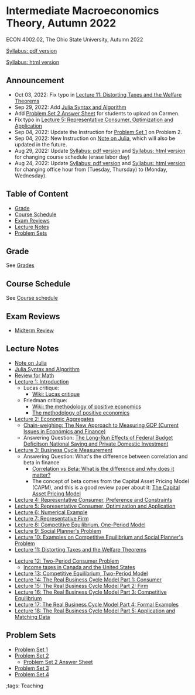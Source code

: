 # Intermediate Macroeconomics Theory, Autumn 2022

ECON 4002.02, The Ohio State University, Autumn 2022

[Syllabus: pdf version](pdf/IntermediateMacroAutumn2022/syllabus/build/syllabus.pdf)

[Syllabus: html version](pdf/IntermediateMacroAutumn2022/syllabus/syllabus.html)

## Announcement

- Oct 03, 2022: Fix typo in
    [Lecture 11: Distorting Taxes and the Welfare Theorems](pdf/IntermediateMacroAutumn2022/Lecture_11/Final/Lecture_11.pdf)
- Sep 29, 2022: Add
    [Julia Syntax and Algorithm](pdf/IntermediateMacroAutumn2022/JuliaSyntax/build/JuliaSyntax.pdf)
- Add
    [Problem Set 2 Answer Sheet](pdf/IntermediateMacroAutumn2022/ProblemSet2/PS2AnswerSheet.pdf)
    for students to upload on Carmen.
- Fix typo in
    [Lecture 5: Representative Consumer, Optimization and Application](pdf/IntermediateMacroAutumn2022/Lecture_05/Final/Lecture_05.pdf)
- Sep 04, 2022: Update the Instruction for
    [Problem Set 1](pdf/IntermediateMacroAutumn2022/ProblemSet1/ProblemSet_01_v01.pdf)
    on Problem 2.
- Sep 04, 2022: New Instruction on [Note on Julia](JuliaNote.html), which will also be updated in the future.
- Aug 29, 2022: Update
    [Syllabus: pdf version](pdf/IntermediateMacroAutumn2022/syllabus/build/syllabus.pdf) and
    [Syllabus: html version](pdf/IntermediateMacroAutumn2022/syllabus/syllabus.html)
    for changing course schedule (erase labor day)
- Aug 24, 2022: Update
    [Syllabus: pdf version](pdf/IntermediateMacroAutumn2022/syllabus/build/syllabus.pdf) and
    [Syllabus: html version](pdf/IntermediateMacroAutumn2022/syllabus/syllabus.html)
    for changing office hour from (Tuesday, Thursday) to (Monday, Wednesday).

## Table of Content
<!-- vim-markdown-toc GFM -->

* [Grade](#grade)
* [Course Schedule](#course-schedule)
* [Exam Reviews](#exam-reviews)
* [Lecture Notes](#lecture-notes)
* [Problem Sets](#problem-sets)

<!-- vim-markdown-toc -->


## Grade

See [Grades](pdf/IntermediateMacroAutumn2022/syllabus/syllabus.html#grades)

## Course Schedule

See [Course schedule](pdf/IntermediateMacroAutumn2022/syllabus/syllabus.html#tentative-course-schedule)

## Exam Reviews

- [Midterm Review](pdf/IntermediateMacroAutumn2022/Midterm/midtermReview.pdf)

## Lecture Notes

- [Note on Julia](JuliaNote.html)
- [Julia Syntax and Algorithm](pdf/IntermediateMacroAutumn2022/JuliaSyntax/build/JuliaSyntax.pdf)
- [Review for Math](pdf/IntermediateMacroAutumn2022/math/Final/math.pdf)
- [Lecture 1: Introduction](pdf/IntermediateMacroAutumn2022/Lecture_01/Final/Lecture_01.pdf)
    - Lucas critique:
        - [Wiki: Lucas critique](https://en.wikipedia.org/wiki/Lucas_critique)
    - Friedman critique:
        - [Wiki: the methodology of positive economics](https://en.wikipedia.org/wiki/Essays_in_Positive_Economics#The_Methodology_of_Positive_Economics)
        - [The methodology of positive economics](https://books.google.com/books?hl=en&lr=&id=NqNGaJBahWoC&oi=fnd&pg=PA180&dq=The+Methodology+of+Positive+Economics&ots=gLKnEx_kWX&sig=nWfE1bFegyceirvT_tWEEJzJtoU#v=onepage&q=The%20Methodology%20of%20Positive%20Economics&f=false)
- [Lecture 2: Economic Aggregates](pdf/IntermediateMacroAutumn2022/Lecture_02/Final/Lecture_02.pdf)
    - [Chain-weighing: The New Approach to Measuring GDP (Current Issues in Economics and Finance)](https://www.newyorkfed.org/medialibrary/media/research/current_issues/ci1-9.pdf)
    - Answering Question: [The Long-Run Effects of Federal Budget Deficitson National Saving and Private Domestic Investment](https://www.cbo.gov/sites/default/files/113th-congress-2013-2014/workingpaper/45140-NSPDI_workingPaper_1.pdf)
- [Lecture 3: Business Cycle Measurement](pdf/IntermediateMacroAutumn2022/Lecture_03/Final/Lecture_03.pdf)
    - Answering Question: What's the difference between correlation and beta in finance
        - [Correlation vs Beta: What is the difference and why does it matter?](https://www.mackenzieinvestments.com/content/dam/mackenzie/en/insights/wp-alts-correlation-vs-beta-en.pdf)
        - The concept of beta comes from the Capital Asset Pricing Model (CAPM), and this is a good review paper about it: [The Capital Asset Pricing Model](https://pubs.aeaweb.org/doi/pdfplus/10.1257/0895330042162340)
- [Lecture 4: Representative Consumer, Preference and Constraints](pdf/IntermediateMacroAutumn2022/Lecture_04/Final/Lecture_04.pdf)
- [Lecture 5: Representative Consumer, Optimization and Application](pdf/IntermediateMacroAutumn2022/Lecture_05/Final/Lecture_05.pdf)
- [Lecture 6: Numerical Example](pdf/IntermediateMacroAutumn2022/Lecture_06/Final/Lecture_06.pdf)
- [Lecture 7: Representative Firm](pdf/IntermediateMacroAutumn2022/Lecture_07/Final/Lecture_07.pdf)
- [Lecture 8: Competitive Equilibrium, One-Period Model](pdf/IntermediateMacroAutumn2022/Lecture_08/Final/Lecture_08.pdf)
- [Lecture 9: Social Planner's Problem](pdf/IntermediateMacroAutumn2022/Lecture_09/Final/Lecture_09.pdf)
- [Lecture 10: Examples on Competitive Equilibrium and Social Planner's Problem](pdf/IntermediateMacroAutumn2022/Lecture_10/Final/Lecture_10.pdf)
- [Lecture 11: Distorting Taxes and the Welfare Theorems](pdf/IntermediateMacroAutumn2022/Lecture_11/Final/Lecture_11.pdf)
<!-- - [Midterm Review 1](pdf/IntermediateMacroAutumn2022/midtermReview_1.pdf) -->
<!-- - [Midterm Review 2](pdf/IntermediateMacroAutumn2022/midtermReview_2.pdf) -->
- [Lecture 12: Two-Period Consumer Problem](pdf/IntermediateMacroAutumn2022/Lecture_12/Final/Lecture_12.pdf)
    - [Income taxes in Canada and the United States](https://www150.statcan.gc.ca/n1/en/pub/75-001-x/2000002/article/5071-eng.pdf?st=u5EgyaFN)
- [Lecture 13: Competitive Equilibrium, Two-Period Model](pdf/IntermediateMacroAutumn2022/Lecture_13/Final/Lecture_13.pdf)
- [Lecture 14: The Real Business Cycle Model Part 1: Consumer](pdf/IntermediateMacroAutumn2022/Lecture_14/Final/Lecture_14.pdf)
- [Lecture 15: The Real Business Cycle Model Part 2: Firm](pdf/IntermediateMacroAutumn2022/Lecture_15/Final/Lecture_15.pdf)
- [Lecture 16: The Real Business Cycle Model Part 3: Competitive Equilibrium](pdf/IntermediateMacroAutumn2022/Lecture_16/Final/Lecture_16.pdf)
- [Lecture 17: The Real Business Cycle Model Part 4: Formal Examples](pdf/IntermediateMacroAutumn2022/Lecture_17/Final/Lecture_17.pdf)
- [Lecture 18: The Real Business Cycle Model Part 5: Application and Matching Data](pdf/IntermediateMacroAutumn2022/Lecture_18/Final/Lecture_18.pdf)
<!-- - [Final Review 1](pdf/IntermediateMacroAutumn2022/finalreview_1.pdf) -->
<!-- - [Final Review 2](pdf/IntermediateMacroAutumn2022/finalreview_2.pdf) -->

## Problem Sets

- [Problem Set 1](pdf/IntermediateMacroAutumn2022/ProblemSet1/ProblemSet_01_v01.pdf)
- [Problem Set 2](pdf/IntermediateMacroAutumn2022/ProblemSet2/build/ProblemSet2.pdf)
    - [Problem Set 2 Answer Sheet](pdf/IntermediateMacroAutumn2022/ProblemSet2/PS2AnswerSheet.pdf)
- [Problem Set 3](pdf/IntermediateMacroAutumn2022/ProblemSet3/Final/ProblemSet3.pdf)
- [Problem Set 4](pdf/IntermediateMacroAutumn2022/ProblemSet4/Final/ProblemSet4.pdf)

;tags: Teaching
